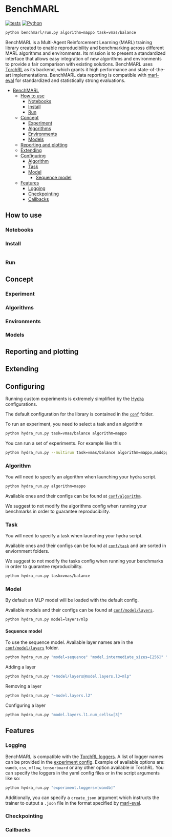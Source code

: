 # BenchMARL
[![tests](https://github.com/facebookresearch/BenchMARL/actions/workflows/unit_tests.yml/badge.svg)](test)
[![Python](https://img.shields.io/badge/python-3.8%20%7C%203.9%20%7C%203.10-blue.svg)](https://www.python.org/downloads/)

```bash
python benchmarl/run.py algorithm=mappo task=vmas/balance
```

BenchMARL is a Multi-Agent Reinforcement Learning (MARL) training library created to enable reproducibility
and benchmarking across different MARL algorithms and environments.
Its mission is to present a standardized interface that allows easy integration of new algorithms and environments to 
provide a fair comparison with existing solutions.
BenchMARL uses [TorchRL](https://github.com/pytorch/rl) as its backend, which grants it high performance 
and state-of-the-art implementations. 
BenchMARL data reporting is compatible with [marl-eval](https://github.com/instadeepai/marl-eval) for standardized and
statistically strong evaluations.

- [BenchMARL](#benchmarl)
  * [How to use](#how-to-use)
    + [Notebooks](#notebooks)
    + [Install](#install)
    + [Run](#run)
  * [Concept](#concept)
    + [Experiment](#experiment)
    + [Algorithms](#algorithms)
    + [Environments](#environments)
    + [Models](#models)
  * [Reporting and plotting](#reporting-and-plotting)
  * [Extending](#extending)
  * [Configuring](#configuring)
    + [Algorithm](#algorithm)
    + [Task](#task)
    + [Model](#model)
      - [Sequence model](#sequence-model)
  * [Features](#features)
    + [Logging](#logging)
    + [Checkpointing](#checkpointing)
    + [Callbacks](#callbacks)


## How to use

### Notebooks

### Install
```bash

```

### Run


## Concept
### Experiment
### Algorithms
### Environments
### Models

## Reporting and plotting

## Extending


## Configuring

Running custom experiments is extremely simplified by the [Hydra](https://hydra.cc/) configurations.

The default configuration for the library is contained in the [`conf`](benchmarl/conf) folder.

To run an experiment, you need to select a task and an algorithm
```bash
python hydra_run.py task=vmas/balance algorithm=mappo
```
You can run a set of experiments. For example like this
```bash
python hydra_run.py --multirun task=vmas/balance algorithm=mappo,maddpg,masac,qmix
```

### Algorithm

You will need to specify an algorithm when launching your hydra script.

```bash
python hydra_run.py algorithm=mappo
```

Available ones and their configs can be found at [`conf/algorithm`](benchmarl/conf/algorithm).

We suggest to not modify the algorithms config when running your benchmarks in order to guarantee
reproducibility. 

### Task

You will need to specify a task when launching your hydra script.

Available ones and their configs can be found at [`conf/task`](benchmarl/conf/task) and are sorted
in enviornment folders.

We suggest to not modify the tasks config when running your benchmarks in order to guarantee
reproducibility. 

```bash
python hydra_run.py task=vmas/balance
```

### Model

By default an MLP model will be loaded with the default config.

Available models and their configs can be found at [`conf/model/layers`](benchmarl/conf/model/layers).

```bash
python hydra_run.py model=layers/mlp
```


#### Sequence model
To use the sequence model. Available layer names are in the [`conf/model/layers`](benchmarl/conf/model/layers) folder.
```bash
python hydra_run.py "model=sequence" "model.intermediate_sizes=[256]" "model/layers@model.layers.l1=mlp" "model/layers@model.layers.l2=mlp" 
```
Adding a layer
```bash
python hydra_run.py "+model/layers@model.layers.l3=mlp"
```
Removing a layer
```bash
python hydra_run.py "~model.layers.l2"
```
Configuring a layer
```bash
python hydra_run.py "model.layers.l1.num_cells=[3]"
```


## Features

### Logging

BenchMARL is compatible with the [TorchRL loggers](https://github.com/pytorch/rl/tree/main/torchrl/record/loggers).
A list of logger names can be provided in the [experiment config](benchmarl/conf/experiment/base_experiment.yaml).
Example of available options are: `wandb`, `csv`, `mflow`, `tensorboard` or any other option available in TorchRL. You can specify the loggers
in the yaml config files or in the script arguments like so:
```bash
python hydra_run.py "experiment.loggers=[wandb]"
```

Additionally, you can specify a `create_json` argument which instructs the trainer to output a `.json` file in the
format specified by [marl-eval](https://github.com/instadeepai/marl-eval).

### Checkpointing 
### Callbacks
